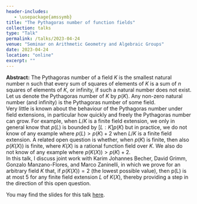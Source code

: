 ```yaml
---
header-includes:
   - \usepackage{amssymb}
title: "The Pythagoras number of function fields"
collection: talks
type: "Talk"
permalink: /talks/2023-04-24
venue: "Seminar on Arithmetic Geometry and Algebraic Groups"
date: 2023-04-24
location: "online"
excerpt: ""
---
```


**Abstract:** The Pythagoras number of a field $K$ is the smallest natural number n such that every sum of squares of elements of $K$ is a sum of $n$ squares of elements of $K$, or infinity, if such a natural number does not exist. Let us denote the Pythagoras number of $K$ by $p(K)$. Any non-zero natural number (and infinity) is the Pythagoras number of some field.  
Very little is known about the behaviour of the Pythagoras number under field extensions, in particular how quickly and freely the Pythagoras number can grow. For example, when $L/K$ is a finite field extension, we only in general know that $p(L)$ is bounded by $[L : K]p(K)$ but in practice, we do not know of any example where $p(L) > p(K) + 2$ when $L/K$ is a finite field extension. A related open question is whether, when $p(K)$ is finite, then also $p(K(X))$ is finite, where $K(X)$ is a rational function field over $K$. We also do not know of any example where $p(K(X)) > p(K) + 2$.  
In this talk, I discuss joint work with Karim Johannes Becher, David Grimm, Gonzalo Manzano-Flores, and Marco Zaninelli, in which we prove for an arbitrary field $K$ that, if $p(K(X)) = 2$ (the lowest possible value), then p(L) is at most 5 for any finite field extension $L$ of $K(X)$, thereby providing a step in the direction of this open question.

You may find the slides for this talk [here](/files/AGAG.pdf).